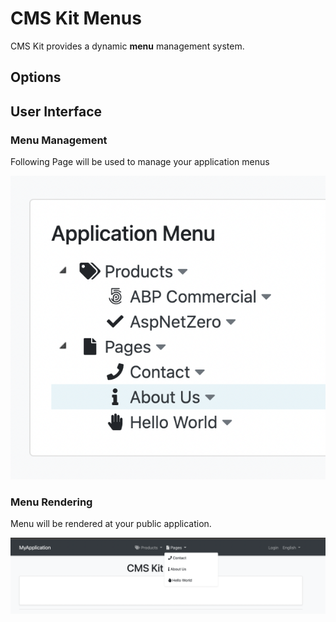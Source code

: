 # CMS Kit Menus

CMS Kit provides a dynamic **menu** management system.

## Options



## User Interface

### Menu Management

Following Page will be used to manage your application menus



![Menu Management Tree](../../images/cmskit-module-menus-management-tree.png)

### Menu Rendering

Menu will be rendered at your public application.



![Public](../../images/cmskit-module-menus-public-view.png)



